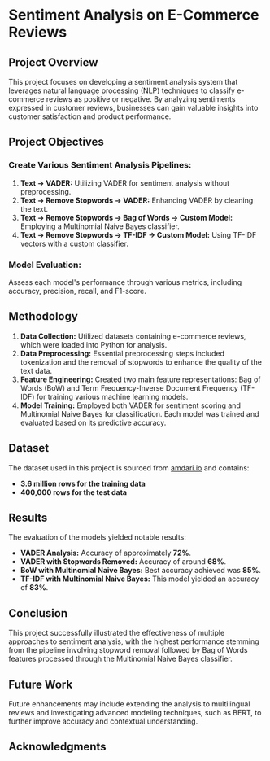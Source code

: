 # Sentiment Analysis on E-Commerce Reviews

## Project Overview

This project focuses on developing a sentiment analysis system that leverages natural language processing (NLP) techniques to classify e-commerce reviews as positive or negative. By analyzing sentiments expressed in customer reviews, businesses can gain valuable insights into customer satisfaction and product performance.

## Project Objectives

### Create Various Sentiment Analysis Pipelines:

1. **Text → VADER:** Utilizing VADER for sentiment analysis without preprocessing.
2. **Text → Remove Stopwords → VADER:** Enhancing VADER by cleaning the text.
3. **Text → Remove Stopwords → Bag of Words → Custom Model:** Employing a Multinomial Naive Bayes classifier.
4. **Text → Remove Stopwords → TF-IDF → Custom Model:** Using TF-IDF vectors with a custom classifier.

### Model Evaluation:

Assess each model's performance through various metrics, including accuracy, precision, recall, and F1-score.

## Methodology

1. **Data Collection:** Utilized datasets containing e-commerce reviews, which were loaded into Python for analysis.
2. **Data Preprocessing:** Essential preprocessing steps included tokenization and the removal of stopwords to enhance the quality of the text data.
3. **Feature Engineering:** Created two main feature representations: Bag of Words (BoW) and Term Frequency-Inverse Document Frequency (TF-IDF) for training various machine learning models.
4. **Model Training:** Employed both VADER for sentiment scoring and Multinomial Naive Bayes for classification. Each model was trained and evaluated based on its predictive accuracy.

## Dataset

The dataset used in this project is sourced from [amdari.io](https://amdari.io) and contains:
- **3.6 million rows for the training data**
- **400,000 rows for the test data**

## Results

The evaluation of the models yielded notable results:

- **VADER Analysis:** Accuracy of approximately **72%**.
- **VADER with Stopwords Removed:** Accuracy of around **68%**.
- **BoW with Multinomial Naive Bayes:** Best accuracy achieved was **85%**.
- **TF-IDF with Multinomial Naive Bayes:** This model yielded an accuracy of **83%**.

## Conclusion

This project successfully illustrated the effectiveness of multiple approaches to sentiment analysis, with the highest performance stemming from the pipeline involving stopword removal followed by Bag of Words features processed through the Multinomial Naive Bayes classifier.


## Future Work

Future enhancements may include extending the analysis to multilingual reviews and investigating advanced modeling techniques, such as BERT, to further improve accuracy and contextual understanding.


## Acknowledgments

